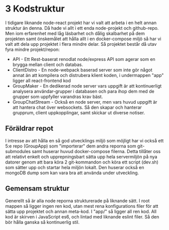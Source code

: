 [modeline]: # ( vim: set spell spl=sv tw=79: )

# 3 Kodstruktur
I tidigare liknande node-react projekt har vi valt att arbeta i en helt annan
struktur än denna. Då hade vi allt i ett enda node-projekt och github-repo.
Men iom erfarenhet med låg läsbarhet och dålig skalbarhet på dem
projekten samt önskemålet att hålla allt i en docker-compose miljö så har vi
valt att dela upp projektet i flera mindre delar. Så projektet består då utav
fyra mindre projekt/repon:

* API - Ett Rest-baserat renodlat node/express API som agerar som en brygga
  mellan client och databas.
* ClientDistro - En node-webpack baserad server som inte gör något annat än att
  kompilera och distrubera klient koden, i undermappen "app" ligger all
  react-frontend kod
* GroupMaker - En dedikerad node server vars uppgift är att kontinuerligt
  analysera användar-grupper i databasen och para ihop dem med de grupper som
  uppfyller varandras krav bäst.
* GroupChatStream - Också en node server, men vars huvud uppgift är att hantera
  chat över websockets. Så den skapar och hanterar grupprum, client
  uppkopplingar, samt skickar ut diverse notiser.

## Föräldrar repot
I intresse av att hålla en så god utvecklings miljö som möjligt har vi också
ett 5:e repo (GroupApp) som "importerar" dem andra reporna som git-submodules
samt huserar huvud docker-compose filerna. Detta tillåter oss att relativt
enkelt och upprepningsbart sätta upp hela servermiljön på nya datorer genom
att bara köra 2 git-kommandon och köra ett script (dev.sh) som sätter upp och
startar hela miljön lokalt. Den huserar också en mongoDB dump som kan vara bra
att använda under utveckling.

## Gemensam struktur
Generellt så är alla node reporna strukturerade på liknande sätt. I root mappen
så ligger ingen ren kod, utan mest rena konfigurations filer för att sätta upp
projektet och annan meta-kod. I "app/" så ligger all ren kod. All kod är
skirven i JavaScript es6, och lintad med liknande eslint filer. Så den bör
hålla ganska så kontinuerlig stil.
